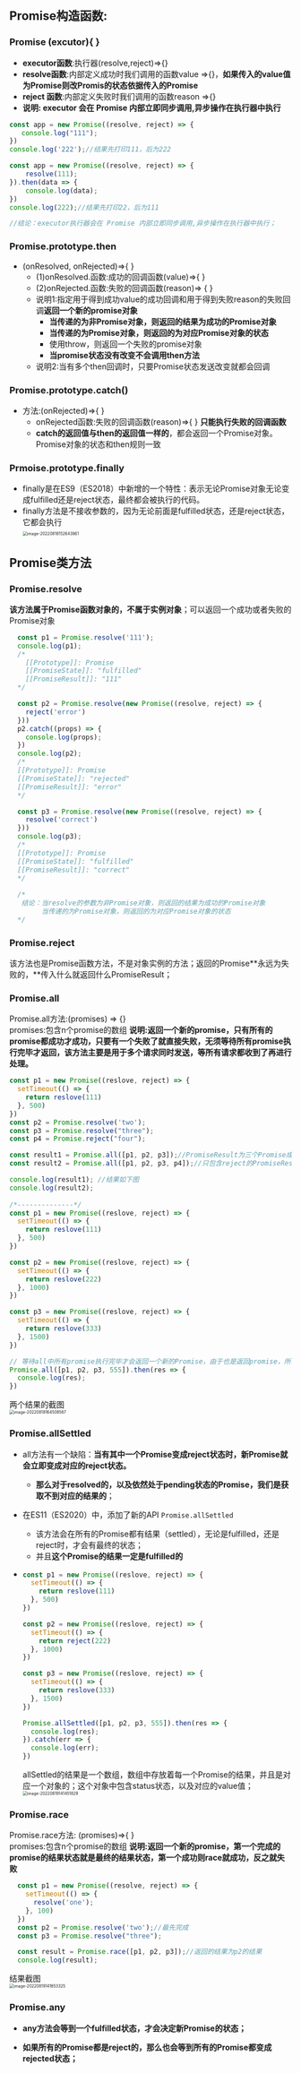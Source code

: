 ##  Promise构造函数: 

### **Promise (excutor){ }**

* **executor函数**:执行器(resolve,reject)=>{}
* **resolve函数**:内部定义成功时我们调用的函数value =>{}，**如果传入的value值为Promise则改Promis的状态依据传入的Promise**
* **reject 函数**:内部定义失败时我们调用的函数reason =>{}
* **说明: executor 会在 Promise 内部立即同步调用,异步操作在执行器中执行**

```js
const app = new Promise((resolve, reject) => {
   console.log("111");
})
console.log('222');//结果先打印111，后为222

const app = new Promise((resolve, reject) => {
    resolve(111);
}).then(data => {
    console.log(data);
})
console.log(222);//结果先打印22，后为111

//结论：executor执行器会在 Promise 内部立即同步调用,异步操作在执行器中执行；
```

### **Promise.prototype.then**

* (onResolved, onRejected)=>{ }
  * (1)onResolved.函数:成功的回调函数(value)=>{ }
  * (2)onRejected.函数:失败的回调函数(reason)=> { }
  * 说明1:指定用于得到成功value的成功回调和用于得到失败reason的失败回调**返回一个新的promise对象**
    * **当传递的为非Promise对象，则返回的结果为成功的Promise对象** 
    * **当传递的为Promise对象，则返回的为对应Promise对象的状态** 
    * 使用throw，则返回一个失败的promise对象
    * **当promise状态没有改变不会调用then方法**
  * 说明2:当有多个then回调时，只要Promise状态发送改变就都会回调

### **Promise.prototype.catch()**

* 方法:(onRejected)=>{ }
  * onRejected函数:失败的回调函数(reason)=>{ } **只能执行失败的回调函数**
  * **catch的返回值与then的返回值一样的**，都会返回一个Promise对象。Promise对象的状态和then规则一致

### Prmoise.prototype.finally

* finally是在ES9（ES2018）中新增的一个特性：表示无论Promise对象无论变成fulfilled还是reject状态，最终都会被执行的代码。
* finally方法是不接收参数的，因为无论前面是fulfilled状态，还是reject状态，它都会执行<br> <img src="2.Promise相关的API.assets/image-20220818152643861.png" alt="image-20220818152643861" style="zoom:50%;" />

## Promise类方法

### Promise.resolve

**该方法属于Promise函数对象的，不属于实例对象**；可以返回一个成功或者失败的Promise对象

```js
  const p1 = Promise.resolve('111');
  console.log(p1);
  /* 
    [[Prototype]]: Promise
    [[PromiseState]]: "fulfilled"
    [[PromiseResult]]: "111"
  */

  const p2 = Promise.resolve(new Promise((resolve, reject) => {
    reject('error')
  }))
  p2.catch((props) => {
    console.log(props);
  })
  console.log(p2);
  /* 
  [[Prototype]]: Promise
  [[PromiseState]]: "rejected"
  [[PromiseResult]]: "error"
  */

  const p3 = Promise.resolve(new Promise((resolve, reject) => {
    resolve('correct')
  }))
  console.log(p3);
  /*
  [[Prototype]]: Promise
  [[PromiseState]]: "fulfilled"
  [[PromiseResult]]: "correct"
  */
 
  /*
   结论：当resolve的参数为非Promise对象，则返回的结果为成功的Promise对象
        当传递的为Promise对象，则返回的为对应Promise对象的状态
  */
```

### Promise.reject

该方法也是Promise函数方法，不是对象实例的方法；返回的Promise**永远为失败的，**传入什么就返回什么PromiseResult；

### Promise.all

Promise.all方法:(promises) => {}<br>promises:包含n个promise的数组
**说明:返回一个新的promise，只有所有的promise都成功才成功，只要有一个失败了就直接失败，无须等待所有promise执行完毕才返回，该方法主要是用于多个请求同时发送，等所有请求都收到了再进行处理。**

```js
const p1 = new Promise((reslove, reject) => {
  setTimeout(() => {
    return reslove(111)
  }, 500)
})
const p2 = Promise.resolve('two');
const p3 = Promise.resolve("three");
const p4 = Promise.reject("four");

const result1 = Promise.all([p1, p2, p3]);//PromiseResult为三个Promise成功PromiseResult的数组
const result2 = Promise.all([p1, p2, p3, p4]);//只包含reject的PromiseResult结果

console.log(result1); //结果如下图
console.log(result2);
 
/*--------------*/
const p1 = new Promise((reslove, reject) => {
  setTimeout(() => {
    return reslove(111)
  }, 500)
})

const p2 = new Promise((reslove, reject) => {
  setTimeout(() => {
    return reslove(222)
  }, 1000)
})

const p3 = new Promise((reslove, reject) => {
  setTimeout(() => {
    return reslove(333)
  }, 1500)
})

// 等待all中所有promise执行完毕才会返回一个新的Promise，由于也是返回promise，所以可以调用then方法
Promise.all([p1, p2, p3, 555]).then(res => {
  console.log(res);
})
```

两个结果的截图<br><img src="2.Promise相关的API.assets/image-20220818164508567.png" alt="image-20220818164508567" style="zoom:50%;" />

### Promise.allSettled

* all方法有一个缺陷：**当有其中一个Promise变成reject状态时，新Promise就会立即变成对应的reject状态。** 

  * **那么对于resolved的，以及依然处于pending状态的Promise，我们是获取不到对应的结果的**；

* 在ES11（ES2020）中，添加了新的API `Promise.allSettled` 

  * 该方法会在所有的Promise都有结果（settled），无论是fulfilled，还是reject时，才会有最终的状态；
  * 并且**这个Promise的结果一定是fulfilled的**

* ```js
  const p1 = new Promise((reslove, reject) => {
    setTimeout(() => {
      return reslove(111)
    }, 500)
  })
  
  const p2 = new Promise((reslove, reject) => {
    setTimeout(() => {
      return reject(222)
    }, 1000)
  })
  
  const p3 = new Promise((reslove, reject) => {
    setTimeout(() => {
      return reslove(333)
    }, 1500)
  })
  
  Promise.allSettled([p1, p2, p3, 555]).then(res => {
    console.log(res);
  }).catch(err => {
    console.log(err);
  })
  ```

  allSettled的结果是一个数组，数组中存放着每一个Promise的结果，并且是对应一个对象的；这个对象中包含status状态，以及对应的value值；<br><img src="2.Promise相关的API.assets/image-20220819141451829.png" alt="image-20220819141451829" style="zoom:50%;" />

### Promise.race

Promise.race方法: (promises)=>{ }<br>promises:包含n个promise的数组
**说明:返回一个新的promise，第一个完成的promise的结果状态就是最终的结果状态，第一个成功则race就成功，反之就失败**

```js
  const p1 = new Promise((resolve, reject) => {
    setTimeout(() => {
      resolve('one');
    }, 100)
  })
  const p2 = Promise.resolve('two');//最先完成
  const p3 = Promise.resolve("three");

  const result = Promise.race([p1, p2, p3]);//返回的结果为p2的结果
  console.log(result);
```

结果截图<br><img src="2.Promise相关的API.assets/image-20220819141653325.png" alt="image-20220819141653325" style="zoom:50%;" />



### Promise.any

* **any方法会等到一个fulfilled状态，才会决定新Promise的状态；** 

* **如果所有的Promise都是reject的，那么也会等到所有的Promise都变成rejected状态；**

  

